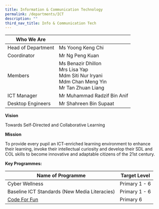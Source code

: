 ```yaml
---
title: Information & Communication Technology
permalink: /departments/ICT
description: ""
third_nav_title: Info & Communication Tech
---
```

| Who We Are |  | 
| -------- | -------- | 
| Head of Department     | 	Ms Yoong Keng Chi   | 
| Coordinator | Mr Ng Peng Kuan|
|Members  | Ms Benazir Dhillon<br>Mrs Lisa Yap<br>Mdm Siti Nur Iryani<br>Mdm Chan Meng Yin<br>Mr Tan Zhuan Liang |
|ICT Manager|Mr Muhammad Radzif Bin Anif |
|Desktop Engineers|Mr Shahreen Bin Supaat|

**Vision**

Towards Self-Directed and Collaborative Learning

**Mission**

To provide every pupil an ICT-enriched learning environment to enhance their learning, invoke their intellectual curiosity and develop their SDL and COL skills to become innovative and adaptable citizens of the 21st century.

**Key Programmes:**



| Name of Programme | Target Level | 
| -------- | -------- |
| Cyber Wellness    | Primary 1 - 6    | 
|Baseline ICT Standards (New Media Literacies)  |Primary 1 - 6   |
| [Code For Fun](/departments/Info-and-Communication-Tech/CFF) |Primary 6  |